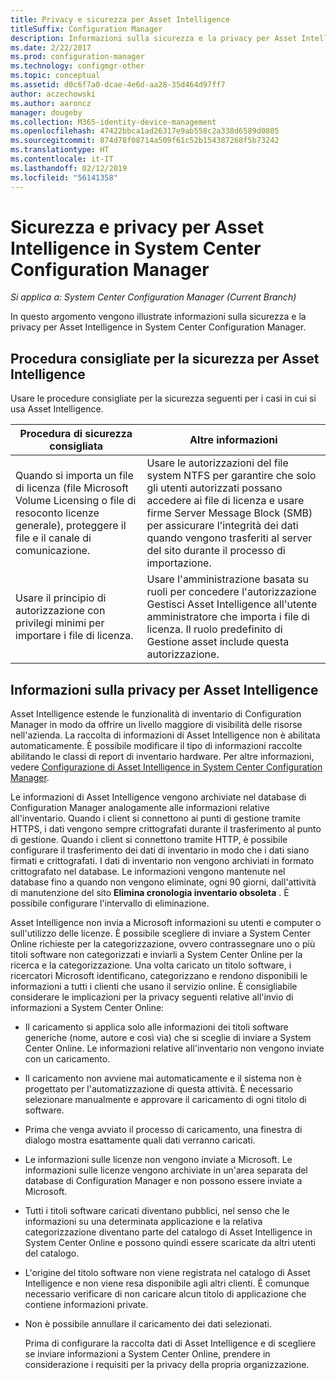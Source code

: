 ```yaml
---
title: Privacy e sicurezza per Asset Intelligence
titleSuffix: Configuration Manager
description: Informazioni sulla sicurezza e la privacy per Asset Intelligence in System Center Configuration Manager.
ms.date: 2/22/2017
ms.prod: configuration-manager
ms.technology: configmgr-other
ms.topic: conceptual
ms.assetid: d0c6f7a0-dcae-4e6d-aa28-35d464d97ff7
author: aczechowski
ms.author: aaroncz
manager: dougeby
ms.collection: M365-identity-device-management
ms.openlocfilehash: 47422bbca1ad26317e9ab558c2a338d6589d0805
ms.sourcegitcommit: 874d78f08714a509f61c52b154387268f5b73242
ms.translationtype: HT
ms.contentlocale: it-IT
ms.lasthandoff: 02/12/2019
ms.locfileid: "56141358"
---
```

# <a name="security-and-privacy-for-asset-intelligence-in-system-center-configuration-manager"></a>Sicurezza e privacy per Asset Intelligence in System Center Configuration Manager

*Si applica a: System Center Configuration Manager (Current Branch)*

In questo argomento vengono illustrate informazioni sulla sicurezza e la privacy per Asset Intelligence in System Center Configuration Manager.  

##  <a name="BKMK_Security_AI"></a> Procedura consigliate per la sicurezza per Asset Intelligence  
 Usare le procedure consigliate per la sicurezza seguenti per i casi in cui si usa Asset Intelligence.  

|Procedura di sicurezza consigliata|Altre informazioni|  
|----------------------------|----------------------|  
|Quando si importa un file di licenza (file Microsoft Volume Licensing o file di resoconto licenze generale), proteggere il file e il canale di comunicazione.|Usare le autorizzazioni del file system NTFS per garantire che solo gli utenti autorizzati possano accedere ai file di licenza e usare firme Server Message Block (SMB) per assicurare l'integrità dei dati quando vengono trasferiti al server del sito durante il processo di importazione.|  
|Usare il principio di autorizzazione con privilegi minimi per importare i file di licenza.|Usare l'amministrazione basata su ruoli per concedere l'autorizzazione Gestisci Asset Intelligence all'utente amministratore che importa i file di licenza. Il ruolo predefinito di Gestione asset include questa autorizzazione.|  

##  <a name="BKMK_Privacy_HardwareInventory"></a> Informazioni sulla privacy per Asset Intelligence  
 Asset Intelligence estende le funzionalità di inventario di Configuration Manager in modo da offrire un livello maggiore di visibilità delle risorse nell'azienda. La raccolta di informazioni di Asset Intelligence non è abilitata automaticamente. È possibile modificare il tipo di informazioni raccolte abilitando le classi di report di inventario hardware. Per altre informazioni, vedere [Configurazione di Asset Intelligence in System Center Configuration Manager](../../../../core/clients/manage/asset-intelligence/configuring-asset-intelligence.md).  

 Le informazioni di Asset Intelligence vengono archiviate nel database di Configuration Manager analogamente alle informazioni relative all'inventario. Quando i client si connettono ai punti di gestione tramite HTTPS, i dati vengono sempre crittografati durante il trasferimento al punto di gestione. Quando i client si connettono tramite HTTP, è possibile configurare il trasferimento dei dati di inventario in modo che i dati siano firmati e crittografati. I dati di inventario non vengono archiviati in formato crittografato nel database. Le informazioni vengono mantenute nel database fino a quando non vengono eliminate, ogni 90 giorni, dall'attività di manutenzione del sito **Elimina cronologia inventario obsoleta** . È possibile configurare l'intervallo di eliminazione.  

 Asset Intelligence non invia a Microsoft informazioni su utenti e computer o sull'utilizzo delle licenze. È possibile scegliere di inviare a System Center Online richieste per la categorizzazione, ovvero contrassegnare uno o più titoli software non categorizzati e inviarli a System Center Online per la ricerca e la categorizzazione. Una volta caricato un titolo software, i ricercatori Microsoft identificano, categorizzano e rendono disponibili le informazioni a tutti i clienti che usano il servizio online. È consigliabile considerare le implicazioni per la privacy seguenti relative all'invio di informazioni a System Center Online:  

- Il caricamento si applica solo alle informazioni dei titoli software generiche (nome, autore e così via) che si sceglie di inviare a System Center Online. Le informazioni relative all'inventario non vengono inviate con un caricamento.  

- Il caricamento non avviene mai automaticamente e il sistema non è progettato per l'automatizzazione di questa attività. È necessario selezionare manualmente e approvare il caricamento di ogni titolo di software.  

- Prima che venga avviato il processo di caricamento, una finestra di dialogo mostra esattamente quali dati verranno caricati.  

- Le informazioni sulle licenze non vengono inviate a Microsoft. Le informazioni sulle licenze vengono archiviate in un'area separata del database di Configuration Manager e non possono essere inviate a Microsoft.  

- Tutti i titoli software caricati diventano pubblici, nel senso che le informazioni su una determinata applicazione e la relativa categorizzazione diventano parte del catalogo di Asset Intelligence in System Center Online e possono quindi essere scaricate da altri utenti del catalogo.  

- L'origine del titolo software non viene registrata nel catalogo di Asset Intelligence e non viene resa disponibile agli altri clienti. È comunque necessario verificare di non caricare alcun titolo di applicazione che contiene informazioni private.  

- Non è possibile annullare il caricamento dei dati selezionati.  

  Prima di configurare la raccolta dati di Asset Intelligence e di scegliere se inviare informazioni a System Center Online, prendere in considerazione i requisiti per la privacy della propria organizzazione.  
